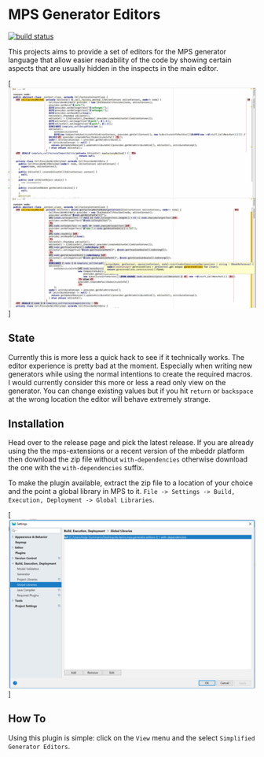 # MPS Generator Editors

[![build status](https://gitlab.com/coolya/mps-generator-editors/badges/master/pipeline.svg)](https://gitlab.com/coolya/mps-generator-editors/commits/master)

This projects aims to provide a set of editors for the MPS generator language that allow easier readability of the code
by showing certain aspects that are usually hidden in the inspects in the main editor.


[![comparison](docs/generator_comparison.jpg)]

## State
Currently this is more less a quick hack to see if it technically works. The editor experience is pretty bad at the
moment. Especially when writing new generators while using the normal intentions to create the required macros. I would
currently consider this more or less a read only view on the generator. You can change existing values but if you hit
`return` or `backspace` at the wrong location the editor will behave extremely strange.

## Installation
Head over to the release page and pick the latest release. If you are already using the the mps-extensions or a recent
version of the mbeddr platform then download the zip file without `with-dependencies` otherwise download the one with
the `with-dependencies` suffix.

To make the plugin available, extract the zip file to a location of your choice and the point a global library in MPS to
it. `File -> Settings -> Build, Execution, Deployment -> Global Libraries`.

[![global lib](docs/global_lib.png)]

## How To
Using this plugin is simple: click on the `View` menu and the select `Simplified Generator Editors`.